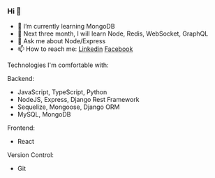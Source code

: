 ### Hi  👋 
- 🌱 I’m currently learning MongoDB
- 🤔 Next three month, I will learn Node, Redis, WebSocket, GraphQL
- 💬 Ask me about Node/Express 
- 📫 How to reach me: [Linkedin](https://www.linkedin.com/in/imalimran/)  [Facebook](https://www.facebook.com/engr.aih/)


Technologies I'm comfortable with:

Backend:
- JavaScript, TypeScript, Python
- NodeJS, Express, Django Rest Framework
- Sequelize, Mongoose, Django ORM
- MySQL, MongoDB

Frontend:
- React

Version Control:
- Git




